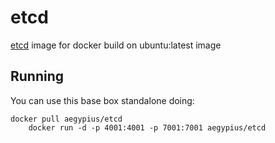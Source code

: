 # etcd

[etcd](https://github.com/coreos/etcd) image for docker build on ubuntu:latest image


## Running

You can use this base box standalone doing:

    docker pull aegypius/etcd
		docker run -d -p 4001:4001 -p 7001:7001 aegypius/etcd

